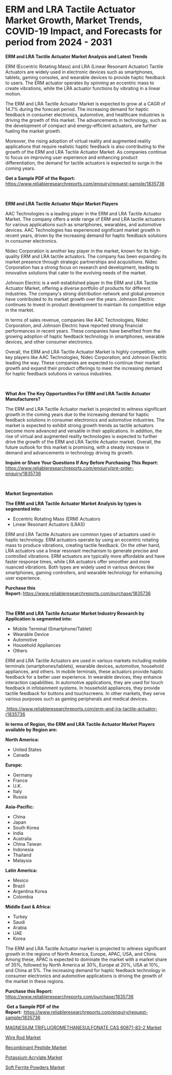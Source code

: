 <p><h1>ERM and LRA Tactile Actuator Market Growth, Market Trends, COVID-19 Impact, and Forecasts for period from 2024 - 2031</h1></p><p><strong>ERM and LRA Tactile Actuator Market Analysis and Latest Trends</strong></p>
<p><p>ERM (Eccentric Rotating Mass) and LRA (Linear Resonant Actuator) Tactile Actuators are widely used in electronic devices such as smartphones, tablets, gaming consoles, and wearable devices to provide haptic feedback to users. The ERM actuator operates by spinning an eccentric mass to create vibrations, while the LRA actuator functions by vibrating in a linear motion.</p><p>The ERM and LRA Tactile Actuator Market is expected to grow at a CAGR of 14.7% during the forecast period. The increasing demand for haptic feedback in consumer electronics, automotive, and healthcare industries is driving the growth of this market. The advancements in technology, such as the development of compact and energy-efficient actuators, are further fueling the market growth.</p><p>Moreover, the rising adoption of virtual reality and augmented reality applications that require realistic haptic feedback is also contributing to the growth of the ERM and LRA Tactile Actuator Market. As companies continue to focus on improving user experience and enhancing product differentiation, the demand for tactile actuators is expected to surge in the coming years.</p></p>
<p><strong>Get a Sample PDF of the Report:&nbsp;</strong> <a href="https://www.reliableresearchreports.com/enquiry/request-sample/1835736">https://www.reliableresearchreports.com/enquiry/request-sample/1835736</a></p>
<p>&nbsp;</p>
<p><strong>ERM and LRA Tactile Actuator Major Market Players</strong></p>
<p><p>AAC Technologies is a leading player in the ERM and LRA Tactile Actuator Market. The company offers a wide range of ERM and LRA tactile actuators for various applications such as smartphones, wearables, and automotive devices. AAC Technologies has experienced significant market growth in recent years, driven by the increasing demand for haptic feedback solutions in consumer electronics.</p><p>Nidec Corporation is another key player in the market, known for its high-quality ERM and LRA tactile actuators. The company has been expanding its market presence through strategic partnerships and acquisitions. Nidec Corporation has a strong focus on research and development, leading to innovative solutions that cater to the evolving needs of the market.</p><p>Johnson Electric is a well-established player in the ERM and LRA Tactile Actuator Market, offering a diverse portfolio of products for different industries. The company's strong distribution network and global presence have contributed to its market growth over the years. Johnson Electric continues to invest in product development to maintain its competitive edge in the market.</p><p>In terms of sales revenue, companies like AAC Technologies, Nidec Corporation, and Johnson Electric have reported strong financial performances in recent years. These companies have benefited from the growing adoption of haptic feedback technology in smartphones, wearable devices, and other consumer electronics.</p><p>Overall, the ERM and LRA Tactile Actuator Market is highly competitive, with key players like AAC Technologies, Nidec Corporation, and Johnson Electric leading the way. These companies are expected to continue their market growth and expand their product offerings to meet the increasing demand for haptic feedback solutions in various industries.</p></p>
<p>&nbsp;</p>
<p><strong>What Are The Key Opportunities For ERM and LRA Tactile Actuator Manufacturers?</strong></p>
<p><p>The ERM and LRA Tactile Actuator market is projected to witness significant growth in the coming years due to the increasing demand for haptic feedback solutions in consumer electronics and automotive industries. The market is expected to exhibit strong growth trends as tactile actuators become more advanced and versatile in their applications. In addition, the rise of virtual and augmented reality technologies is expected to further drive the growth of the ERM and LRA Tactile Actuator market. Overall, the future outlook for this market is promising, with a steady increase in demand and advancements in technology driving its growth.</p></p>
<p><strong>Inquire or Share Your Questions If Any Before Purchasing This Report:</strong> <a href="https://www.reliableresearchreports.com/enquiry/pre-order-enquiry/1835736">https://www.reliableresearchreports.com/enquiry/pre-order-enquiry/1835736</a></p>
<p>&nbsp;</p>
<p><strong>Market Segmentation</strong></p>
<p><strong>The ERM and LRA Tactile Actuator Market Analysis by types is segmented into:</strong></p>
<p><ul><li>Eccentric Rotating Mass (ERM) Actuators</li><li>Linear Resonant Actuators (LRAS)</li></ul></p>
<p><p>ERM and LRA Tactile Actuators are common types of actuators used in haptic technology. ERM actuators operate by using an eccentric rotating mass to produce vibrations, creating tactile feedback. On the other hand, LRA actuators use a linear resonant mechanism to generate precise and controlled vibrations. ERM actuators are typically more affordable and have faster response times, while LRA actuators offer smoother and more nuanced vibrations. Both types are widely used in various devices like smartphones, gaming controllers, and wearable technology for enhancing user experience.</p></p>
<p><strong>Purchase this Report:&nbsp;</strong><a href="https://www.reliableresearchreports.com/purchase/1835736">https://www.reliableresearchreports.com/purchase/1835736</a></p>
<p>&nbsp;</p>
<p><strong>The ERM and LRA Tactile Actuator Market Industry Research by Application is segmented into:</strong></p>
<p><ul><li>Mobile Terminal (Smartphone/Tablet)</li><li>Wearable Device</li><li>Automotive</li><li>Household Appliances</li><li>Others</li></ul></p>
<p><p>ERM and LRA Tactile Actuators are used in various markets including mobile terminals (smartphones/tablets), wearable devices, automotive, household appliances, and others. In mobile terminals, these actuators provide haptic feedback for a better user experience. In wearable devices, they enhance interaction capabilities. In automotive applications, they are used for touch feedback in infotainment systems. In household appliances, they provide tactile feedback for buttons and touchscreens. In other markets, they serve various purposes such as gaming peripherals and medical devices.</p></p>
<p><a href="https://www.reliableresearchreports.com/erm-and-lra-tactile-actuator-r1835736">&nbsp;https://www.reliableresearchreports.com/erm-and-lra-tactile-actuator-r1835736</a></p>
<p><strong>In terms of Region, the ERM and LRA Tactile Actuator Market Players available by Region are:</strong></p>
<p>
    <p> <strong> North America: </strong>
        <ul>
            <li>United States</li>
            <li>Canada</li>
        </ul>
        </p> 
    <p> <strong> Europe: </strong>
        <ul>
            <li>Germany</li>
            <li>France</li>
            <li>U.K.</li>
            <li>Italy</li>
            <li>Russia</li>
        </ul>
        </p> 
    <p> <strong> Asia-Pacific: </strong>
        <ul>
            <li>China</li>
            <li>Japan</li>
            <li>South Korea</li>
            <li>India</li>
            <li>Australia</li>
            <li>China Taiwan</li>
            <li>Indonesia</li>
            <li>Thailand</li>
            <li>Malaysia</li>
        </ul>
        </p> 
    <p> <strong> Latin America: </strong>
        <ul>
            <li>Mexico</li>
            <li>Brazil</li>
            <li>Argentina Korea</li>
            <li>Colombia</li>
        </ul>
        </p> 
    <p> <strong> Middle East & Africa: </strong>
        <ul>
            <li>Turkey</li>
            <li>Saudi</li>
            <li>Arabia</li>
            <li>UAE</li>
            <li>Korea</li>
        </ul>
    </p>
    </p>
<p><p>The ERM and LRA Tactile Actuator market is projected to witness significant growth in the regions of North America, Europe, APAC, USA, and China. Among these, APAC is expected to dominate the market with a market share of 35%, followed by North America at 30%, Europe at 20%, USA at 10%, and China at 5%. The increasing demand for haptic feedback technology in consumer electronics and automotive applications is driving the growth of the market in these regions.</p></p>
<p><strong>Purchase this Report: </strong><a href="https://www.reliableresearchreports.com/purchase/1835736">https://www.reliableresearchreports.com/purchase/1835736</a></p>
<p>&nbsp;<strong>Get a Sample PDF of the Report:&nbsp;&nbsp;</strong><a href="https://www.reliableresearchreports.com/enquiry/request-sample/1835736">https://www.reliableresearchreports.com/enquiry/request-sample/1835736</a></p>
<p><strong></strong></p>
<p><p><a href="https://github.com/alanPerkins1921/Market-Research-Report-List-1/blob/main/magnesium-trifluoromethanesulfonate-cas-60871-83-2-market.md">MAGNESIUM TRIFLUOROMETHANESULFONATE CAS 60871-83-2 Market</a></p><p><a href="https://www.linkedin.com/pulse/wire-rod-market-outlook-complete-industry-analysis-2024-lzfuf">Wire Rod Market</a></p><p><a href="https://github.com/mandarincruisesvn/Market-Research-Report-List-1/blob/main/recombinant-peptide-market.md">Recombinant Peptide Market</a></p><p><a href="https://www.linkedin.com/pulse/potassium-acrylate-market-global-regional-analysis-focus-yvihf">Potassium Acrylate Market</a></p><p><a href="https://medium.com/@boboko938_76821/soft-ferrite-powders-market-size-is-growing-at-cagr-of-4-9-50edbfe218ef">Soft Ferrite Powders Market</a></p></p>